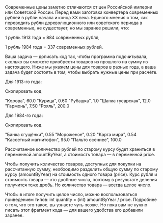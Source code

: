 Современные цены заметно отличаются от цен Российской империи или Советской России. Перед вами заготовка конвертера современных рублей в рубли начала и конца XX века. Единого мнения о том, как переводить рубли дореволюционного или советского периода в современные, не существует, но мы заранее решили, что:

1 рубль 1913 года = 884 современных рубля;

1 рубль 1984 года = 337 современных рублей.

Ваша задача — дописать код так, чтобы программа подсчитывала, сколько вы сможете приобрести товаров из прошлого на сумму из настоящего. Ниже мы укажем цены для товаров в разные года, а ваша задача будет состоять в том, чтобы выбрать нужные цены при расчёте.

Для 1913-го года:

Скопировать код

"Корова", 60.0
"Курица", 0.60
"Рубашка", 1.0
"Шапка гусарская", 12.0
"Гармонь", 7.50
"Рояль", 200.0

Для 1984-го года:

Скопировать код

"Банка сгущёнки", 0.55
"Мороженое", 0.20
"Карта мира", 0.54
"Кассетный магнитофон", 95.0
"Пальто осеннее", 100.0

Рассчитанное количество рублей по старому курсу будет храниться в переменной amountByYear, а стоимость товара — в переменной price.

Чтобы получить количество товаров, доступных для покупки на рассчитанную сумму, необходимо разделить общую сумму по старому курсу (amountByYear) на стоимость одного товара (price). Курс рубля и стоимость товара — это дробные числа, поэтому в результате деления получится тоже дробь. Но количество товара — всегда целое число.

Чтобы в итоге получить целое число, можно воспользоваться приведением типов: int quantity = (int) amountByYear / price. Подробнее о том, что это такое, вы узнаете чуть позже. Но пока вам не нужно писать этот фрагмент кода — для вашего удобства его добавили заранее.